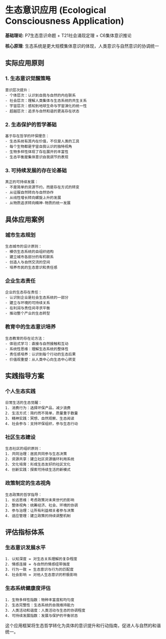 # 生态意识应用 (Ecological Consciousness Application)  

**基础理论**: P7生态意识命题 + T21社会涌现定理 + C6集体意识推论  

**核心原理**: 生态系统是更大规模集体意识的体现，人类意识与自然意识的协调统一  

## 实际应用原则  

### 1. 生态意识觉醒策略  
```  
意识层次提升：  
- 个体层次：认识到自我与自然的内在联系  
- 社会层次：理解人类集体与生态系统的共生关系  
- 宇宙层次：感知到地球生命与宇宙演化的统一性  
- 超越层次：追求与自然和谐的更高存在状态  
```  

### 2. 生态保护的哲学基础  
```  
基于存在哲学的环保理念：  
- 生态系统有其内在价值，不仅是人类的工具  
- 每个生物都是宇宙自我认识的独特视角  
- 生物多样性体现了存在展开的丰富性  
- 生态平衡是集体意识自我调节的表现  
```  

### 3. 可持续发展的存在论基础  
```  
真正的可持续发展：  
- 不是简单的资源节约，而是存在方式的转变  
- 从征服自然转向与自然协作  
- 从线性增长转向螺旋上升的发展  
- 从物质追求转向精神-物质的统一发展  
```  

## 具体应用案例  

### 城市生态规划  
```  
生态城市的设计原则：  
- 模仿生态系统的自组织结构  
- 建立城市各部分的有机联系  
- 创造人与自然交流的空间  
- 培养市民的生态意识和责任感  
```  

### 企业生态责任  
```  
企业的生态存在责任：  
- 认识到企业是社会生态系统的一部分  
- 建立与环境的可持续关系  
- 在利润与责任间寻求平衡  
- 推动整个产业的生态转型  
```  

### 教育中的生态意识培养  
```  
生态教育的存在论方法：  
- 体验式学习：直接与自然接触和互动  
- 系统性思维：理解生态系统的整体性  
- 责任感培养：认识到每个行动的生态后果  
- 价值观重塑：从人类中心向生态中心转变  
```  

## 实践指导方案  

### 个人生态实践  
```  
日常生活的生态觉醒：  
1. 消费行为：选择环保产品，减少浪费  
2. 生活方式：简约而不简单，质量重于数量  
3. 精神实践：冥想、自然观察、生态阅读  
4. 社会参与：支持环保组织，参与生态行动  
```  

### 社区生态建设  
```  
生态社区的组织原则：  
1. 共同治理：居民共同参与生态决策  
2. 资源共享：建立社区资源循环利用系统  
3. 文化培育：形成生态友好的社区文化  
4. 创新实践：探索可持续生活的新模式  
```  

### 政策制定的生态视角  
```  
生态政策的哲学指导：  
1. 长远思维：考虑政策对未来世代的影响  
2. 整体视角：统筹经济、社会、环境的协调  
3. 参与治理：让所有利益相关者参与决策  
4. 适应管理：建立政策的持续调整机制  
```  

## 评估指标体系  

### 生态意识发展水平  
```  
1. 认知深度 = 对生态关系理解的复杂程度  
2. 情感连接 = 与自然的情感纽带强度  
3. 行为一致 = 生态意识与行为的匹配度  
4. 社会影响 = 对他人生态意识的积极影响  
```  

### 生态系统健康度评估  
```  
1. 生物多样性指数：物种丰富度和均匀度  
2. 生态完整性：生态系统的自我维持能力  
3. 人类活动和谐度：人类活动与生态的协调程度  
4. 可持续发展指数：发展与保护的平衡状态  
```  

这个应用框架将生态哲学转化为具体的意识提升和行动指南，促进人与自然的和谐统一。  